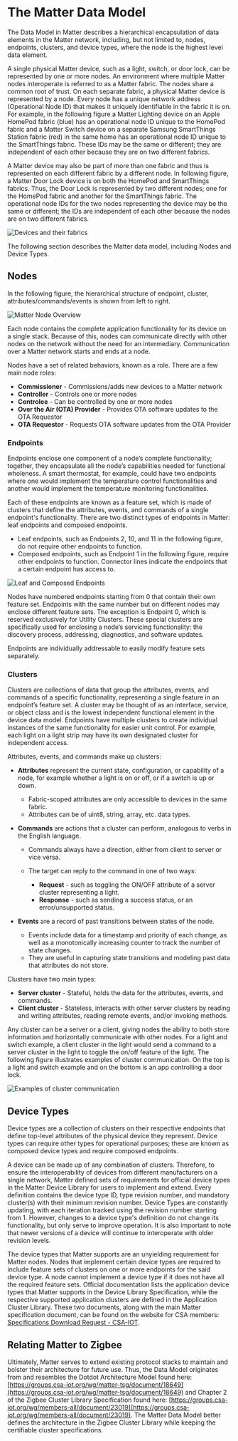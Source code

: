 # The Matter Data Model

The Data Model in Matter describes a hierarchical encapsulation of data elements in the Matter network, including, but not limited to, nodes, endpoints, clusters, and device types, where the node is the highest level data element.

A single physical Matter device, such as a light, switch, or door lock, can be represented by one or more nodes. An environment where multiple Matter nodes interoperate is referred to as a Matter fabric. The nodes share a common root of trust. On each separate fabric, a physical Matter device is represented by a node. Every node has a unique network address (Operational Node ID) that makes it uniquely identifiable in the fabric it is on. For example, in the following figure a Matter Lighting device on an Apple HomePod fabric (blue) has an operational node ID unique to the HomePod fabric and a Matter Switch device on a separate Samsung SmartThings Station fabric (red) in the same home has an operational node ID unique to the SmartThings fabric. These IDs may be the same or different; they are independent of each other because they are on two different fabrics.

A Matter device may also be part of more than one fabric and thus is represented on each different fabric by a different node. In following figure, a Matter Door Lock device is on both the HomePod and SmartThings fabrics. Thus, the Door Lock is represented by two different nodes; one for the HomePod fabric and another for the SmartThings fabric. The operational node IDs for the two nodes representing the device may be the same or different; the IDs are independent of each other because the nodes are on two different fabrics.

![Devices and their fabrics](resources/image1.jpg)

The following section describes the Matter data model, including Nodes and Device Types.

## Nodes

In the following figure, the hierarchical structure of endpoint, cluster, attributes/commands/events is shown from left to right.

![Matter Node Overview](resources/image2.jpg)

Each node contains the complete application functionality for its device on a single stack. Because of this, nodes can communicate directly with other nodes on the network without the need for an intermediary. Communication over a Matter network starts and ends at a node.

Nodes have a set of related behaviors, known as a role. There are a few main node roles:

- **Commissioner** - Commissions/adds new devices to a Matter network
- **Controller** - Controls one or more nodes
- **Controlee** - Can be controlled by one or more nodes
- **Over the Air (OTA) Provider** - Provides OTA software updates to the OTA Requestor
- **OTA Requestor** - Requests OTA software updates from the OTA Provider

### Endpoints

Endpoints enclose one component of a node’s complete functionality; together, they encapsulate all the node’s capabilities needed for functional wholeness. A smart thermostat, for example, could have two endpoints where one would implement the temperature control functionalities and another would implement the temperature monitoring functionalities.

Each of these endpoints are known as a feature set, which is made of clusters that define the attributes, events, and commands of a single endpoint's functionality. There are two distinct types of endpoints in Matter: leaf endpoints and composed endpoints.

- Leaf endpoints, such as Endpoints 2, 10, and 11 in the following figure, do not require other endpoints to function.
- Composed endpoints, such as Endpoint 1 in the following figure, require other endpoints to function. Connector lines indicate the endpoints that a certain endpoint has access to.

![Leaf and Composed Endpoints](resources/image3.jpg)

Nodes have numbered endpoints starting from 0 that contain their own feature set. Endpoints with the same number but on different nodes may enclose different feature sets. The exception is Endpoint 0, which is reserved exclusively for Utility Clusters. These special clusters are specifically used for enclosing a node’s servicing functionality: the discovery process, addressing, diagnostics, and software updates.

Endpoints are individually addressable to easily modify feature sets separately.

### Clusters

Clusters are collections of data that group the attributes, events, and commands of a specific functionality, representing a single feature in an endpoint’s feature set. A cluster may be thought of as an interface, service, or object class and is the lowest independent functional element in the device data model. Endpoints have multiple clusters to create individual instances of the same functionality for easier unit control. For example, each light on a light strip may have its own designated cluster for independent access.

Attributes, events, and commands make up clusters:

- **Attributes** represent the current state, configuration, or capability of a node, for example whether a light is on or off, or if a switch is up or down.

  - Fabric-scoped attributes are only accessible to devices in the same fabric.
  - Attributes can be of uint8, string, array, etc. data types.

- **Commands** are actions that a cluster can perform, analogous to verbs in the English language.

  - Commands always have a direction, either from client to server or vice versa.
  - The target can reply to the command in one of two ways:

    - **Request** - such as toggling the ON/OFF attribute of a server cluster representing a light.
    - **Response** - such as sending a success status, or an error/unsupported status.

- **Events** are a record of past transitions between states of the node.

  - Events include data for a timestamp and priority of each change, as well as a monotonically increasing counter to track the number of state changes.
  - They are useful in capturing state transitions and modeling past data that attributes do not store.

Clusters have two main types:

- **Server cluster** - Stateful, holds the data for the attributes, events, and commands.
- **Client cluster** - Stateless, interacts with other server clusters by reading and writing attributes, reading remote events, and/or invoking methods.

Any cluster can be a server or a client, giving nodes the ability to both store information and horizontally communicate with other nodes. For a light and switch example, a client cluster in the light would send a command to a server cluster in the light to toggle the on/off feature of the light. The following figure illustrates examples of cluster communication. On the top is a light and switch example and on the bottom is an app controlling a door lock.

![Examples of cluster communication](resources/image4.jpg)

## Device Types

Device types are a collection of clusters on their respective endpoints that define top-level attributes of the physical device they represent. Device types can require other types for operational purposes; these are known as composed device types and require composed endpoints.

A device can be made up of any combination of clusters. Therefore, to ensure the interoperability of devices from different manufacturers on a single network, Matter defined sets of requirements for official device types in the Matter Device Library for users to implement and extend. Every definition contains the device type ID, type revision number, and mandatory cluster(s) with their minimum revision number. Device Types are constantly updating, with each iteration tracked using the revision number starting from 1. However, changes to a device type's definition do not change its functionality, but only serve to improve operation. It is also important to note that newer versions of a device will continue to interoperate with older revision levels.

The device types that Matter supports are an unyielding requirement for Matter nodes. Nodes that implement certain device types are required to include feature sets of clusters on one or more endpoints for the said device type. A node cannot implement a device type if it does not have all the required feature sets. Official documentation lists the application device types that Matter supports in the Device Library Specification, while the respective supported application clusters are defined in the Application Cluster Library. These two documents, along with the main Matter specification document, can be found on the website for CSA members: [Specifications Download Request - CSA-IOT](https://csa-iot.org/developer-resource/specifications-download-request/).

## Relating Matter to Zigbee

Ultimately, Matter serves to extend existing protocol stacks to maintain and bolster their architecture for future use. Thus, the Data Model originates from and resembles the Dotdot Architecture Model found here: [https://groups.csa-iot.org/wg/matter-tsg/document/18649](https://groups.csa-iot.org/wg/matter-tsg/document/18649) and Chapter 2 of the Zigbee Cluster Library Specification found here: [https://groups.csa-iot.org/wg/members-all/document/23019](https://groups.csa-iot.org/wg/members-all/document/23019). The Matter Data Model better defines the architecture in the Zigbee Cluster Library while keeping the certifiable cluster specifications.
